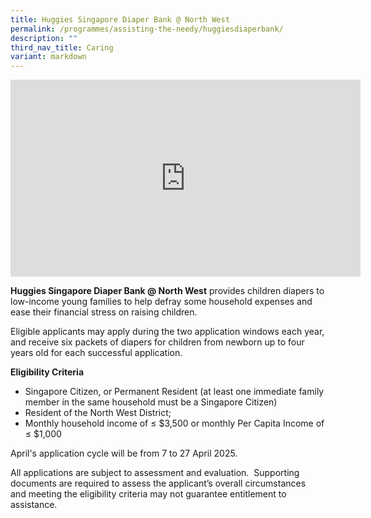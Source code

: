 ```yaml
---
title: Huggies Singapore Diaper Bank @ North West
permalink: /programmes/assisting-the-needy/huggiesdiaperbank/
description: ""
third_nav_title: Caring
variant: markdown
---
```

<iframe allowfullscreen="" allow="accelerometer; autoplay; clipboard-write; encrypted-media; gyroscope; picture-in-picture; web-share" frameborder="0" title="YouTube video player" src="https://www.youtube.com/embed/aDqHvro-IBo?si=Ns0W-q0vl-wvX8GI" height="315" width="560"></iframe>

**Huggies Singapore Diaper Bank @ North West** provides children diapers to low-income young families to help defray some household expenses and ease their financial stress on raising children. 

Eligible applicants may apply during the two application windows each year, and receive six packets of diapers for children from newborn up to four years old for each successful application.
  
**Eligibility Criteria**

*   Singapore Citizen, or Permanent Resident (at least one immediate family member in the same household must be a Singapore Citizen)
*   Resident of the North West District;
*   Monthly household income of&nbsp;≤ $3,500 or monthly Per Capita Income of ≤ $1,000

April's application cycle will be from 7 to 27 April 2025.


All applications are subject to assessment and evaluation.&nbsp; Supporting documents are required to assess the applicant’s overall circumstances and&nbsp;meeting the eligibility criteria may not guarantee entitlement to assistance.